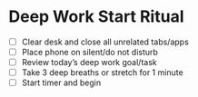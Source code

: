 # Deep Work Start Ritual

- [ ] Clear desk and close all unrelated tabs/apps
- [ ] Place phone on silent/do not disturb
- [ ] Review today’s deep work goal/task
- [ ] Take 3 deep breaths or stretch for 1 minute
- [ ] Start timer and begin
